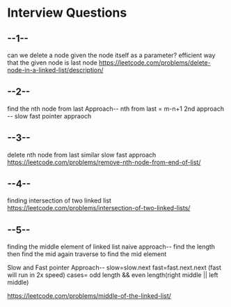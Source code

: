 # Interview Questions
 ## --1--
 can we delete a node given the node itself as a parameter?
 efficient way that the given node is last node
 https://leetcode.com/problems/delete-node-in-a-linked-list/description/

 ## --2--
 find the nth node from last
       Approach-- nth from last = m-n+1
       2nd approach -- slow fast pointer appraoch

## --3--
 delete nth node from last
 similar slow fast approach
    https://leetcode.com/problems/remove-nth-node-from-end-of-list/

## --4--
finding intersection of two linked list
https://leetcode.com/problems/intersection-of-two-linked-lists/

## --5--
finding the middle element of linked list 
naive approach--
            find the length then find the mid again traverse to find the mid element

Slow and Fast pointer Approach--
            slow=slow.next
            fast=fast.next.next (fast will run in 2x speed)
            cases= odd length && even length(right middle || left middle)

https://leetcode.com/problems/middle-of-the-linked-list/





